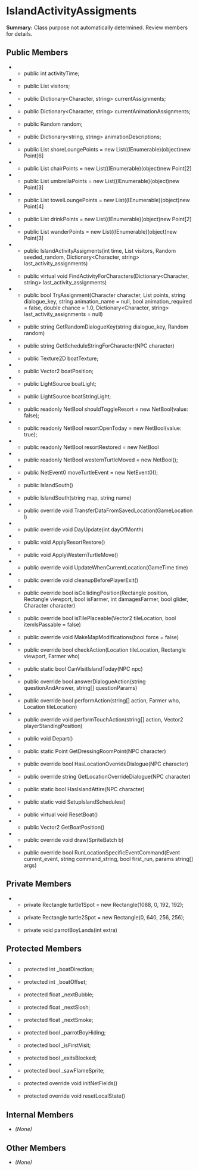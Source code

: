 # IslandActivityAssigments

**Summary:** Class purpose not automatically determined. Review members for details.

## Public Members
- - public int activityTime;
- - public List<NPC> visitors;
- - public Dictionary<Character, string> currentAssignments;
- - public Dictionary<Character, string> currentAnimationAssignments;
- - public Random random;
- - public Dictionary<string, string> animationDescriptions;
- - public List<Point> shoreLoungePoints = new List<Point>((IEnumerable<Point>)(object)new Point[6]
- - public List<Point> chairPoints = new List<Point>((IEnumerable<Point>)(object)new Point[2]
- - public List<Point> umbrellaPoints = new List<Point>((IEnumerable<Point>)(object)new Point[3]
- - public List<Point> towelLoungePoints = new List<Point>((IEnumerable<Point>)(object)new Point[4]
- - public List<Point> drinkPoints = new List<Point>((IEnumerable<Point>)(object)new Point[2]
- - public List<Point> wanderPoints = new List<Point>((IEnumerable<Point>)(object)new Point[3]
- - public IslandActivityAssigments(int time, List<NPC> visitors, Random seeded_random, Dictionary<Character, string> last_activity_assignments)
- - public virtual void FindActivityForCharacters(Dictionary<Character, string> last_activity_assignments)
- - public bool TryAssignment(Character character, List<Point> points, string dialogue_key, string animation_name = null, bool animation_required = false, double chance = 1.0, Dictionary<Character, string> last_activity_assignments = null)
- - public string GetRandomDialogueKey(string dialogue_key, Random random)
- - public string GetScheduleStringForCharacter(NPC character)
- - public Texture2D boatTexture;
- - public Vector2 boatPosition;
- - public LightSource boatLight;
- - public LightSource boatStringLight;
- - public readonly NetBool shouldToggleResort = new NetBool(value: false);
- - public readonly NetBool resortOpenToday = new NetBool(value: true);
- - public readonly NetBool resortRestored = new NetBool
- - public readonly NetBool westernTurtleMoved = new NetBool();
- - public NetEvent0 moveTurtleEvent = new NetEvent0();
- - public IslandSouth()
- - public IslandSouth(string map, string name)
- - public override void TransferDataFromSavedLocation(GameLocation l)
- - public override void DayUpdate(int dayOfMonth)
- - public void ApplyResortRestore()
- - public void ApplyWesternTurtleMove()
- - public override void UpdateWhenCurrentLocation(GameTime time)
- - public override void cleanupBeforePlayerExit()
- - public override bool isCollidingPosition(Rectangle position, Rectangle viewport, bool isFarmer, int damagesFarmer, bool glider, Character character)
- - public override bool isTilePlaceable(Vector2 tileLocation, bool itemIsPassable = false)
- - public override void MakeMapModifications(bool force = false)
- - public override bool checkAction(Location tileLocation, Rectangle viewport, Farmer who)
- - public static bool CanVisitIslandToday(NPC npc)
- - public override bool answerDialogueAction(string questionAndAnswer, string[] questionParams)
- - public override bool performAction(string[] action, Farmer who, Location tileLocation)
- - public override void performTouchAction(string[] action, Vector2 playerStandingPosition)
- - public void Depart()
- - public static Point GetDressingRoomPoint(NPC character)
- - public override bool HasLocationOverrideDialogue(NPC character)
- - public override string GetLocationOverrideDialogue(NPC character)
- - public static bool HasIslandAttire(NPC character)
- - public static void SetupIslandSchedules()
- - public virtual void ResetBoat()
- - public Vector2 GetBoatPosition()
- - public override void draw(SpriteBatch b)
- - public override bool RunLocationSpecificEventCommand(Event current_event, string command_string, bool first_run, params string[] args)

## Private Members
- - private Rectangle turtle1Spot = new Rectangle(1088, 0, 192, 192);
- - private Rectangle turtle2Spot = new Rectangle(0, 640, 256, 256);
- - private void parrotBoyLands(int extra)

## Protected Members
- - protected int _boatDirection;
- - protected int _boatOffset;
- - protected float _nextBubble;
- - protected float _nextSlosh;
- - protected float _nextSmoke;
- - protected bool _parrotBoyHiding;
- - protected bool _isFirstVisit;
- - protected bool _exitsBlocked;
- - protected bool _sawFlameSprite;
- - protected override void initNetFields()
- - protected override void resetLocalState()

## Internal Members
- *(None)*

## Other Members
- *(None)*
